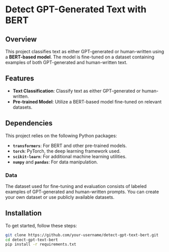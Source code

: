 # Detect GPT-Generated Text with BERT
## Overview

This project classifies text as either GPT-generated or human-written using a **BERT-based model**. The model is fine-tuned on a dataset containing examples of both GPT-generated and human-written text.

## Features

- **Text Classification**: Classify text as either GPT-generated or human-written.
- **Pre-trained Model**: Utilize a BERT-based model fine-tuned on relevant datasets.

## Dependencies

This project relies on the following Python packages:

- **`transformers`**: For BERT and other pre-trained models.
- **`torch`**: PyTorch, the deep learning framework used.
- **`scikit-learn`**: For additional machine learning utilities.
- **`numpy`** and **`pandas`**: For data manipulation.


### Data

The dataset used for fine-tuning and evaluation consists of labeled examples of GPT-generated and human-written prompts. You can create your own dataset or use publicly available datasets.

## Installation

To get started, follow these steps:

```sh
git clone https://github.com/your-username/detect-gpt-text-bert.git
cd detect-gpt-text-bert
pip install -r requirements.txt








